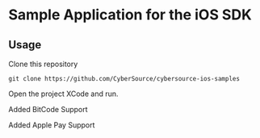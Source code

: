 # Sample Application for the iOS SDK

## Usage

Clone this repository
````
git clone https://github.com/CyberSource/cybersource-ios-samples
````

Open the project XCode and run.

Added BitCode Support

Added Apple Pay Support
